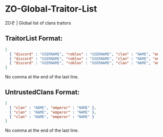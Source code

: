 # ZO-Global-Traitor-List
ZOぞ | Global list of clans traitors

## TraitorList Format:
```json
[
  { "discord" : "USERNAME", "roblox" : "USERNAME", "clan" : "NAME", "emperor" : "NAME" },
  { "discord" : "USERNAME", "roblox" : "USERNAME", "clan" : "NAME", "emperor" : "NAME" },
  { "discord" : "USERNAME", "roblox" : "USERNAME", "clan" : "NAME", "emperor" : "NAME" }
]
```
No comma at the end of the last line.

## UntrustedClans Format:
```json
[
  { "clan" : "NAME", "emperor" : "NAME" },
  { "clan" : "NAME", "emperor" : "NAME" },
  { "clan" : "NAME", "emperor" : "NAME" }
]
```
No comma at the end of the last line.
